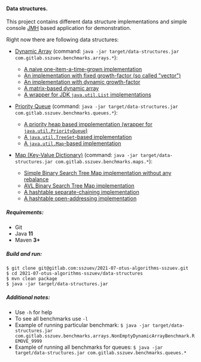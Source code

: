 #### Data structures.

This project contains different data structure implementations and simple
console [JMH](https://openjdk.java.net/projects/code-tools/jmh) based application for demonstration.

Right now there are following data structures:

- [Dynamic Array](src/main/java/com/gitlab/sszuev/arrays/DynamicArray.java) (command: `java -jar target/data-structures.jar com.gitlab.sszuev.benchmarks.arrays.*`):
  * [A naive one-item-a-time-grown implementation](src/main/java/com/gitlab/sszuev/arrays/SimpleDynamicArray.java)
  * [An implementation with fixed growth-factor (so called "vector")](src/main/java/com/gitlab/sszuev/arrays/FixedVectorDynamicArray.java)
  * [An implementation with dynamic growth-factor](src/main/java/com/gitlab/sszuev/arrays/FactorVectorDynamicArray.java)
  * [A matrix-based dynamic array](src/main/java/com/gitlab/sszuev/arrays/MatrixDynamicArray.java)
  * [A wrapper for JDK `java.util.List` implementations](src/main/java/com/gitlab/sszuev/arrays/JDKListDynamicArray.java)

- [Priority Queue](src/main/java/com/gitlab/sszuev/queues/PriorityQueue.java) (command: `java -jar target/data-structures.jar com.gitlab.sszuev.benchmarks.queues.*`):
  * [A priority heap based impplementation (wrapper for `java.util.PriorityQueue`)](src/main/java/com/gitlab/sszuev/queues/HeapPriorityQueue.java)
  * [A `java.util.TreeSet`-based implementation](src/main/java/com/gitlab/sszuev/queues/TreeSetPriorityQueue.java)
  * [A `java.util.Map`-based implementation](src/main/java/com/gitlab/sszuev/queues/MapPriorityQueue.java)
  
- [Map (Key-Value Dictionary)](src/main/java/com/gitlab/sszuev/maps/SimpleMap.java) (command: `java -jar target/data-structures.jar com.gitlab.sszuev.benchmarks.maps.*`):
  * [Simple Binary Search Tree Map implementation without any rebalance](src/main/java/com/gitlab/sszuev/maps/BinarySearchTreeSimpleMap.java)
  * [AVL Binary Search Tree Map implementation](src/main/java/com/gitlab/sszuev/maps/AVLBinarySearchTreeSimpleMap.java)
  * [A hashtable separate-chaining implementation](src/main/java/com/gitlab/sszuev/maps/SeparateChainingHashtableSimpleMap.java)
  * [A hashtable open-addressing implementation](src/main/java/com/gitlab/sszuev/maps/OpenAddressingHashtableSimpleMap.java)

##### Requirements:

- Git
- Java **11**
- Maven **3+**

##### Build and run:

```
$ git clone git@gitlab.com:sszuev/2021-07-otus-algorithms-sszuev.git
$ cd 2021-07-otus-algorithms-sszuev/data-structures
$ mvn clean package
$ java -jar target/data-structures.jar
```

##### Additional notes:

- Use `-h` for help
- To see all benchmarks use `-l`
- Example of running particular benchmark: `$ java -jar target/data-structures.jar com.gitlab.sszuev.benchmarks.arrays.NonEmptyDynamicArrayBenchmark.REMOVE_9999`
- Example of running all benchmarks for queues: `$ java -jar target/data-structures.jar com.gitlab.sszuev.benchmarks.queues.*`